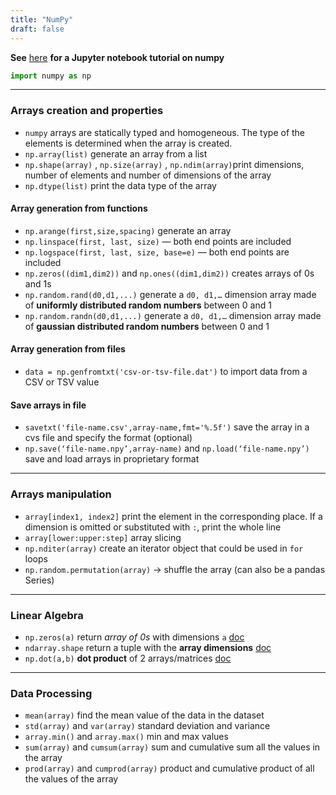 ```yaml
---
title: "NumPy"
draft: false
---
```


**See** [here](http://nbviewer.jupyter.org/github/jrjohansson/scientific-python-lectures/blob/master/Lecture-2-Numpy.ipynb) **for a Jupyter notebook tutorial on numpy**

```py
import numpy as np
```

* * *

### Arrays creation and properties

-   `numpy` arrays are statically typed and homogeneous. The type of the elements is determined when the array is created.
-   `np.array(list)` generate an array from a list
-   `np.shape(array)` , `np.size(array)` , `np.ndim(array)`print dimensions, number of elements and number of dimensions of the array
-   `np.dtype(list)` print the data type of the array

#### Array generation from functions

-   `np.arange(first,size,spacing)` generate an array
-   `np.linspace(first, last, size)` — both end points are included
-   `np.logspace(first, last, size, base=e)` — both end points are included
-   `np.zeros((dim1,dim2))` and `np.ones((dim1,dim2))` creates arrays of 0s and 1s
-   `np.random.rand(d0,d1,...)`  generate a `d0, d1,…` dimension array made of **uniformly distributed random numbers** between 0 and 1
-   `np.random.randn(d0,d1,...)`  generate a `d0, d1,…` dimension array made of **gaussian distributed random numbers** between 0 and 1

#### Array generation from files

-   `data = np.genfromtxt('csv-or-tsv-file.dat')` to import data from a CSV or TSV value

#### Save arrays in file

-   `savetxt('file-name.csv',array-name,fmt='%.5f')` save the array in a cvs file and specify the format (optional)
-   `np.save(‘file-name.npy’,array-name)` and `np.load(‘file-name.npy’)` save and load arrays in proprietary format

* * *

### Arrays manipulation

-   `array[index1, index2]` print the element in the corresponding place. If a dimension is omitted or substituted with `:`, print the whole line
-   `array[lower:upper:step]` array slicing
-   `np.nditer(array)` create an iterator object that could be used in `for` loops
-   `np.random.permutation(array)` -> shuffle the array (can also be a pandas Series)

* * *

### Linear Algebra

-   `np.zeros(a)` return _array of 0s_ with dimensions `a` [doc](https://docs.scipy.org/doc/numpy/reference/generated/numpy.zeros.html?highlight=zeros#numpy.zeros)
-   `ndarray.shape` return a tuple with the **array dimensions** [doc](https://docs.scipy.org/doc/numpy-1.15.0/reference/generated/numpy.ndarray.shape.html)
-   `np.dot(a,b)` **dot product** of 2 arrays/matrices [doc](https://docs.scipy.org/doc/numpy/reference/generated/numpy.dot.html#numpy.dot)

* * *

### Data Processing

-   `mean(array)` find the mean value of the data in the dataset
-   `std(array)` and `var(array)` standard deviation and variance
-   `array.min()` and `array.max()` min and max values
-   `sum(array)` and `cumsum(array)` sum and cumulative sum all the values in the array
-   `prod(array)` and `cumprod(array)` product and cumulative product of all the values of the array
